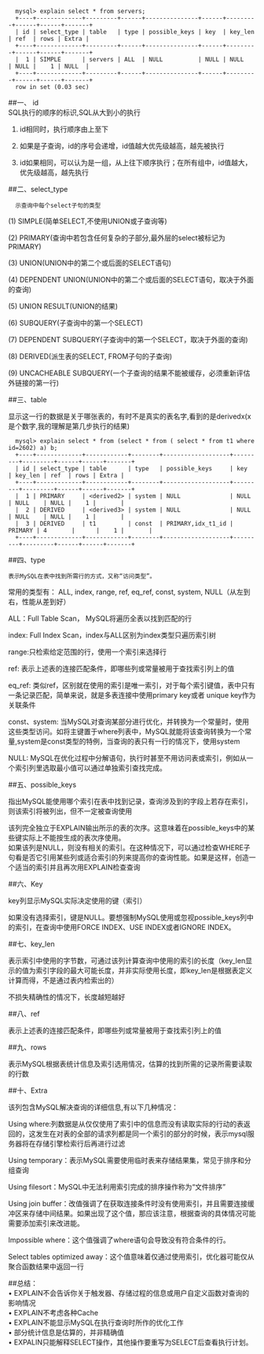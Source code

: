 
      mysql> explain select * from servers;  
      +----+-------------+---------+------+---------------+------+---------+------+------+-------+  
      | id | select_type | table   | type | possible_keys | key  | key_len | ref  | rows | Extra |  
      +----+-------------+---------+------+---------------+------+---------+------+------+-------+  
      |  1 | SIMPLE      | servers | ALL  | NULL          | NULL | NULL    | NULL |    1 | NULL  |  
      +----+-------------+---------+------+---------------+------+---------+------+------+-------+  
      row in set (0.03 sec)  


##一、 id  
	SQL执行的顺序的标识,SQL从大到小的执行  

1. id相同时，执行顺序由上至下  

2. 如果是子查询，id的序号会递增，id值越大优先级越高，越先被执行  

3. id如果相同，可以认为是一组，从上往下顺序执行；在所有组中，id值越大，优先级越高，越先执行  


##二、select_type  

      示查询中每个select子句的类型  

(1) SIMPLE(简单SELECT,不使用UNION或子查询等)  

(2) PRIMARY(查询中若包含任何复杂的子部分,最外层的select被标记为PRIMARY)  

(3) UNION(UNION中的第二个或后面的SELECT语句)  

(4) DEPENDENT UNION(UNION中的第二个或后面的SELECT语句，取决于外面的查询)  

(5) UNION RESULT(UNION的结果)  

(6) SUBQUERY(子查询中的第一个SELECT)  

(7) DEPENDENT SUBQUERY(子查询中的第一个SELECT，取决于外面的查询)  

(8) DERIVED(派生表的SELECT, FROM子句的子查询)  

(9) UNCACHEABLE SUBQUERY(一个子查询的结果不能被缓存，必须重新评估外链接的第一行)  


##三、table  

显示这一行的数据是关于哪张表的，有时不是真实的表名字,看到的是derivedx(x是个数字,我的理解是第几步执行的结果)  

      mysql> explain select * from (select * from ( select * from t1 where id=2602) a) b;  
      +----+-------------+------------+--------+-------------------+---------+---------+------+------+-------+  
      | id | select_type | table      | type   | possible_keys     | key     | key_len | ref  | rows | Extra |  
      +----+-------------+------------+--------+-------------------+---------+---------+------+------+-------+  
      |  1 | PRIMARY     | <derived2> | system | NULL              | NULL    | NULL    | NULL |    1 |       |  
      |  2 | DERIVED     | <derived3> | system | NULL              | NULL    | NULL    | NULL |    1 |       |  
      |  3 | DERIVED     | t1         | const  | PRIMARY,idx_t1_id | PRIMARY | 4       |      |    1 |       |  
      +----+-------------+------------+--------+-------------------+---------+---------+------+------+-------+  
 

##四、type  

	表示MySQL在表中找到所需行的方式，又称“访问类型”。  

常用的类型有： ALL, index,  range, ref, eq_ref, const, system, NULL（从左到右，性能从差到好）  

ALL：Full Table Scan， MySQL将遍历全表以找到匹配的行  

index: Full Index Scan，index与ALL区别为index类型只遍历索引树  

range:只检索给定范围的行，使用一个索引来选择行  

ref: 表示上述表的连接匹配条件，即哪些列或常量被用于查找索引列上的值  

eq_ref: 类似ref，区别就在使用的索引是唯一索引，对于每个索引键值，表中只有一条记录匹配，简单来说，就是多表连接中使用primary key或者 unique key作为关联条件  

const、system: 当MySQL对查询某部分进行优化，并转换为一个常量时，使用这些类型访问。如将主键置于where列表中，MySQL就能将该查询转换为一个常量,system是const类型的特例，当查询的表只有一行的情况下，使用system  

NULL: MySQL在优化过程中分解语句，执行时甚至不用访问表或索引，例如从一个索引列里选取最小值可以通过单独索引查找完成。  


##五、possible_keys  

指出MySQL能使用哪个索引在表中找到记录，查询涉及到的字段上若存在索引，则该索引将被列出，但不一定被查询使用  

该列完全独立于EXPLAIN输出所示的表的次序。这意味着在possible_keys中的某些键实际上不能按生成的表次序使用。  
如果该列是NULL，则没有相关的索引。在这种情况下，可以通过检查WHERE子句看是否它引用某些列或适合索引的列来提高你的查询性能。如果是这样，创造一个适当的索引并且再次用EXPLAIN检查查询  


##六、Key  

key列显示MySQL实际决定使用的键（索引）  

如果没有选择索引，键是NULL。要想强制MySQL使用或忽视possible_keys列中的索引，在查询中使用FORCE INDEX、USE INDEX或者IGNORE INDEX。  


##七、key_len  

表示索引中使用的字节数，可通过该列计算查询中使用的索引的长度（key_len显示的值为索引字段的最大可能长度，并非实际使用长度，即key_len是根据表定义计算而得，不是通过表内检索出的）  

不损失精确性的情况下，长度越短越好   


##八、ref  

表示上述表的连接匹配条件，即哪些列或常量被用于查找索引列上的值  

 
##九、rows  

 表示MySQL根据表统计信息及索引选用情况，估算的找到所需的记录所需要读取的行数  


##十、Extra  

该列包含MySQL解决查询的详细信息,有以下几种情况：  

Using where:列数据是从仅仅使用了索引中的信息而没有读取实际的行动的表返回的，这发生在对表的全部的请求列都是同一个索引的部分的时候，表示mysql服务器将在存储引擎检索行后再进行过滤  

Using temporary：表示MySQL需要使用临时表来存储结果集，常见于排序和分组查询  

Using filesort：MySQL中无法利用索引完成的排序操作称为“文件排序”  

Using join buffer：改值强调了在获取连接条件时没有使用索引，并且需要连接缓冲区来存储中间结果。如果出现了这个值，那应该注意，根据查询的具体情况可能需要添加索引来改进能。  

Impossible where：这个值强调了where语句会导致没有符合条件的行。  

Select tables optimized away：这个值意味着仅通过使用索引，优化器可能仅从聚合函数结果中返回一行  

##总结：  
• EXPLAIN不会告诉你关于触发器、存储过程的信息或用户自定义函数对查询的影响情况  
• EXPLAIN不考虑各种Cache  
• EXPLAIN不能显示MySQL在执行查询时所作的优化工作  
• 部分统计信息是估算的，并非精确值  
• EXPALIN只能解释SELECT操作，其他操作要重写为SELECT后查看执行计划。  